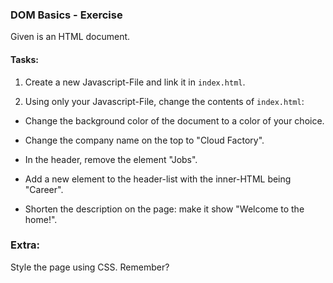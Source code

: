 ### DOM Basics - Exercise

Given is an HTML document.

#### Tasks:

1. Create a new Javascript-File and link it in `index.html`.

2. Using only your Javascript-File, change the contents of `index.html`:

- Change the background color of the document to a color of your choice.

- Change the company name on the top to "Cloud Factory".

- In the header, remove the element "Jobs".

- Add a new element to the header-list with the inner-HTML being "Career".

- Shorten the description on the page: make it show "Welcome to the home!".

### Extra:

Style the page using CSS. Remember?
